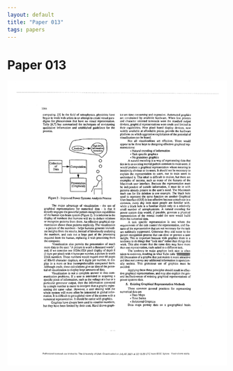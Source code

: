 ```yaml
---
layout: default
title: "Paper 013"
tags: papers
---
```


# Paper 013

<img src="/assets/scans/13.png" alt="Page with chartjunk removed" width="800"/>
